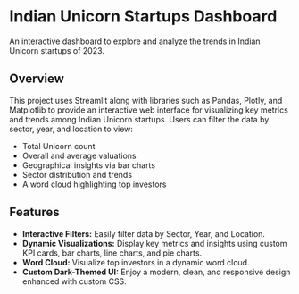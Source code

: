# Indian Unicorn Startups Dashboard

An interactive dashboard to explore and analyze the trends in Indian Unicorn startups of 2023.

## Overview

This project uses Streamlit along with libraries such as Pandas, Plotly, and Matplotlib to provide an interactive web interface for visualizing key metrics and trends among Indian Unicorn startups. Users can filter the data by sector, year, and location to view:
- Total Unicorn count
- Overall and average valuations
- Geographical insights via bar charts
- Sector distribution and trends
- A word cloud highlighting top investors

## Features

- **Interactive Filters:** Easily filter data by Sector, Year, and Location.
- **Dynamic Visualizations:** Display key metrics and insights using custom KPI cards, bar charts, line charts, and pie charts.
- **Word Cloud:** Visualize top investors in a dynamic word cloud.
- **Custom Dark-Themed UI:** Enjoy a modern, clean, and responsive design enhanced with custom CSS.
